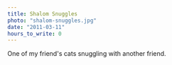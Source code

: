 ```yaml
---
title: Shalom Snuggles
photo: "shalom-snuggles.jpg"
date: "2011-03-11"
hours_to_write: 0
---
```


One of my friend's cats snuggling with another friend.
